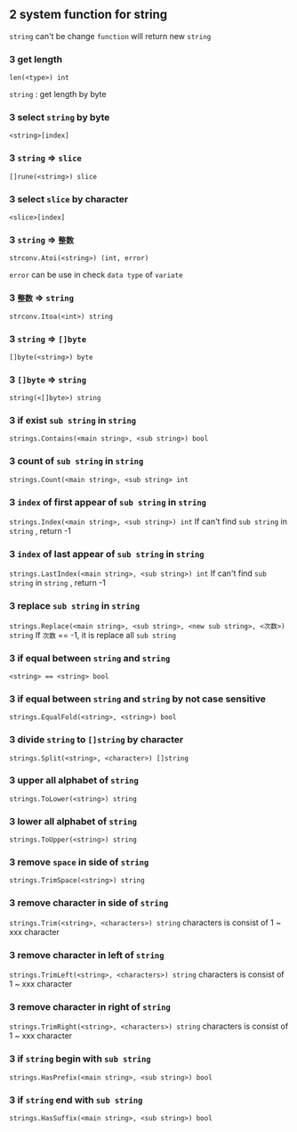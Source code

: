 ## 2 system function for string
`string` can't be change
`function` will return new `string` 

### 3  get length
`len(<type>) int` 

`string` : get length by byte 

### 3  select `string` by byte
`<string>[index]` 

### 3  `string` => `slice` 
`[]rune(<string>) slice` 

### 3  select `slice` by character
`<slice>[index]` 

### 3  `string` => `整数` 
`strconv.Atoi(<string>) (int, error)` 

`error` can be use in check `data type` of `variate` 

### 3  `整数` => `string` 
`strconv.Itoa(<int>) string` 

### 3  `string` => `[]byte` 
`[]byte(<string>) byte` 

### 3  `[]byte` => `string` 
`string(<[]byte>) string` 

### 3  if exist `sub string` in `string` 
`strings.Contains(<main string>, <sub string>) bool` 

### 3  count of `sub string` in `string` 
`strings.Count(<main string>, <sub string> int` 

### 3  `index` of first appear of `sub string` in `string` 
`strings.Index(<main string>, <sub string>) int` 
If can't find `sub string` in `string` , return -1

### 3  `index` of last appear of `sub string` in `string` 
`strings.LastIndex(<main string>, <sub string>) int` 
If can't find `sub string` in `string` , return -1

### 3  replace `sub string` in `string` 
`strings.Replace(<main string>, <sub string>, <new sub string>, <次数>) string` 
If `次数` == -1, it is replace all `sub string` 

### 3  if equal between `string` and `string` 
`<string> == <string> bool` 

### 3  if equal between `string` and `string` by not case sensitive
`strings.EqualFold(<string>, <string>) bool` 

### 3  divide `string` to `[]string` by character
`strings.Split(<string>, <character>) []string` 

### 3  upper all alphabet of `string` 
`strings.ToLower(<string>) string` 

### 3  lower all alphabet of `string` 
`strings.ToUpper(<string>) string` 

### 3  remove `space` in side of `string` 
`strings.TrimSpace(<string>) string` 

### 3  remove character in side of `string` 
`strings.Trim(<string>, <characters>) string` 
characters is consist of 1 ~ xxx character

### 3  remove character in left of `string` 
`strings.TrimLeft(<string>, <characters>) string` 
characters is consist of 1 ~ xxx character

### 3  remove character in right of `string` 
`strings.TrimRight(<string>, <characters>) string` 
characters is consist of 1 ~ xxx character

### 3  if `string` begin with `sub string` 
`strings.HasPrefix(<main string>, <sub string>) bool` 

### 3  if `string` end with `sub string` 
`strings.HasSuffix(<main string>, <sub string>) bool` 
